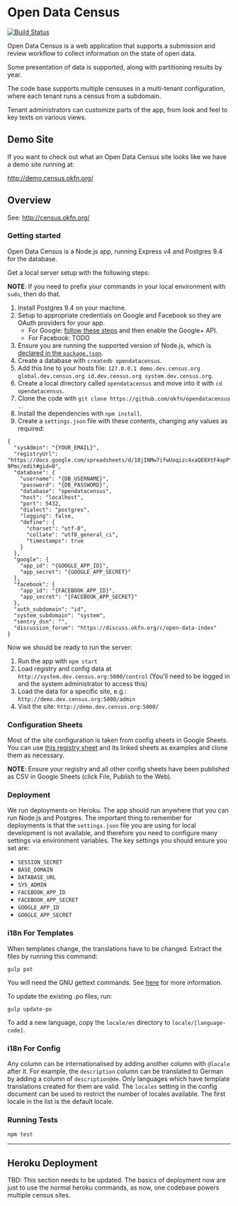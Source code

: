 # Open Data Census

[![Build Status](https://travis-ci.org/okfn/opendatacensus.png?branch=master)](https://travis-ci.org/okfn/opendatacensus)

Open Data Census is a web application that supports a submission and review workflow to collect information on the state of open data.

Some presentation of data is supported, along with partitioning results by year.

The code base supports multiple censuses in a multi-tenant configuration, where each tenant runs a census from a subdomain.

Tenant administrators can customize parts of the app, from look and feel to key texts on various views.

## Demo Site

If you want to check out what an Open Data Census site looks like we have a
demo site running at:

<http://demo.census.okfn.org/>

## Overview

See: <http://census.okfn.org/>

### Getting started

Open Data Census is a Node.js app, running Express v4 and Postgres 9.4 for the database.

Get a local server setup with the following steps:

**NOTE**: If you need to prefix your commands in your local environment with `sudo`, then do that.

1. Install Postgres 9.4 on your machine.
2. Setup to appropriate credentials on Google and Facebook so they are OAuth providers for your app.
    * For Google: [follow these steps](https://developers.google.com/identity/protocols/OpenIDConnect) and then enable the Google+ API.
    * For Facebook: TODO
2. Ensure you are running the supported version of Node.js, which is [declared in the `package.json`](https://github.com/okfn/opendatacensus/blob/feature/database/package.json#L58).
3. Create a database with `createdb opendatacensus`.
4. Add this line to your hosts file: `127.0.0.1 demo.dev.census.org global.dev.census.org id.dev.census.org system.dev.census.org`.
5. Create a local directory called `opendatacensus` and move into it with `cd opendatacensus`.
6. Clone the code with `git clone https://github.com/okfn/opendatacensus .`.
7. Install the dependencies with `npm install`.
8. Create a `settings.json` file with these contents, changing any values as required:

```
{
  "sysAdmin": "{YOUR_EMAIL}",
  "registryUrl": "https://docs.google.com/spreadsheets/d/18jINMw7ifwUoqizc4xaQE8XtF4apPfsmMN43EM-9Pmc/edit#gid=0",
  "database": {
    "username": "{DB_USERNAME}",
    "password": "{DB_PASSWORD}",
    "database": "opendatacensus",
    "host": "localhost",
    "port": 5432,
    "dialect": "postgres",
    "logging": false,
    "define": {
      "charset": "utf-8",
      "collate": "utf8_general_ci",
      "timestamps": true
    }
  },
  "google": {
    "app_id": "{GOOGLE_APP_ID}",
    "app_secret": "{GOOGLE_APP_SECRET}"
  },
  "facebook": {
    "app_id": "{FACEBOOK_APP_ID}",
    "app_secret": "{FACEBOOK_APP_SECRET}"
  },
  "auth_subdomain": "id",
  "system_subdomain": "system",
  "sentry_dsn": "",
  "discussion_forum": "https://discuss.okfn.org/c/open-data-index"
}
```


Now we should be ready to run the server:

1. Run the app with `npm start`
2. Load registry and config data at `http://system.dev.census.org:5000/control` (You'll need to be logged in and the system administrator to access this)
3. Load the data for a specific site, e.g.: `http://demo.dev.census.org:5000/admin`
4. Visit the site: `http://demo.dev.census.org:5000/`

### Configuration Sheets

Most of the site configuration is taken from config sheets in Google Sheets. You can use [this registry sheet](https://docs.google.com/spreadsheets/d/18jINMw7ifwUoqizc4xaQE8XtF4apPfsmMN43EM-9Pmc/edit#gid=0) and its linked sheets as examples and clone them as necessary.

**NOTE**: Ensure your registry and all other config sheets have been published as CSV in Google Sheets (click File, Publish to the Web).

### Deployment

We run deployments on Heroku. The app should run anywhere that you can run Node.js and Postgres. The important thing to remember for deployments is that the `settings.json` file you are using for local development is not available, and therefore you need to configure many settings via environment variables. The key settings you should ensure you set are:

* `SESSION_SECRET`
* `BASE_DOMAIN`
* `DATABASE_URL`
* `SYS_ADMIN`
* `FACEBOOK_APP_ID`
* `FACEBOOK_APP_SECRET`
* `GOOGLE_APP_ID`
* `GOOGLE_APP_SECRET`

### i18n For Templates

When templates change, the translations have to be changed. Extract the files by running this command:

    gulp pot

You will need the GNU gettext commands. See [here](https://github.com/mozilla/i18n-abide/blob/master/docs/GETTEXT.md) for more information.

To update the existing .po files, run:

    gulp update-po

To add a new language, copy the `locale/en` directory to `locale/[language-code]`.

### i18n For Config

Any column can be internationalised by adding another column with `@locale` after it. For example, the `description` column can be translated to German by adding a column of `description@de`. Only languages which have template translations created for them are valid. The `locales` setting in the config document can be used to restrict the number of locales available. The first locale in the list is the default locale.

### Running Tests

`npm test`

------

## Heroku Deployment

TBD: This section needs to be updated. The basics of deployment now are just to use the normal heroku commands, as now, one codebase powers multiple census sites.
